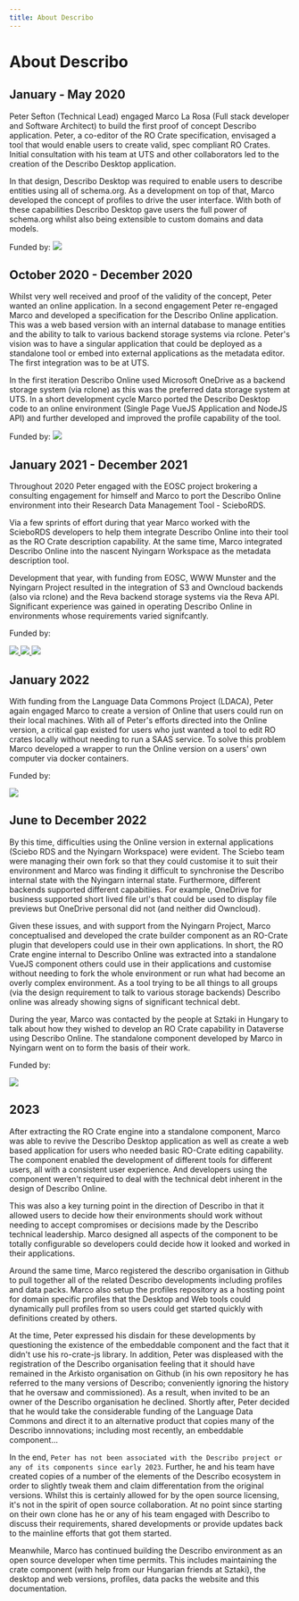 ```yaml
---
title: About Describo
---
```


# About Describo

## January - May 2020

Peter Sefton (Technical Lead) engaged Marco La Rosa (Full stack developer and Software Architect) to
build the first proof of concept Describo application. Peter, a co-editor of the RO Crate
specification, envisaged a tool that would enable users to create valid, spec compliant RO Crates.
Initial consultation with his team at UTS and other collaborators led to the creation of the
Describo Desktop application.

In that design, Describo Desktop was required to enable users to describe entities using all of
schema.org. As a development on top of that, Marco developed the concept of profiles to drive the
user interface. With both of these capabilities Describo Desktop gave users the full power of
schema.org whilst also being extensible to custom domains and data models.

Funded by: [![](./images/logos/uts-logo.png)](https://uts.edu.au)

## October 2020 - December 2020

Whilst very well received and proof of the validity of the concept, Peter wanted an online
application. In a second engagement Peter re-engaged Marco and developed a specification for the
Describo Online application. This was a web based version with an internal database to manage
entities and the ability to talk to various backend storage systems via rclone. Peter's vision was
to have a singular application that could be deployed as a standalone tool or embed into external
applications as the metadata editor. The first integration was to be at UTS.

In the first iteration Describo Online used Microsoft OneDrive as a backend storage system (via
rclone) as this was the preferred data storage system at UTS. In a short development cycle Marco
ported the Describo Desktop code to an online environment (Single Page VueJS Application and NodeJS
API) and further developed and improved the profile capability of the tool.

Funded by: [![](./images/logos/uts-logo.png)](https://uts.edu.au)

## January 2021 - December 2021

Throughout 2020 Peter engaged with the EOSC project brokering a consulting engagement for himself
and Marco to port the Describo Online environment into their Research Data Management Tool -
ScieboRDS.

Via a few sprints of effort during that year Marco worked with the ScieboRDS developers to help them
integrate Describo Online into their tool as the RO Crate description capability. At the same time,
Marco integrated Describo Online into the nascent Nyingarn Workspace as the metadata description
tool.

Development that year, with funding from EOSC, WWW Munster and the Nyingarn Project resulted in the
integration of S3 and Owncloud backends (also via rclone) and the Reva backend storage systems via
the Reva API. Significant experience was gained in operating Describo Online in environments whose
requirements varied signifcantly.

Funded by:

<div class="flex flex-row flex-wrap justify-around">
    <a href="https://cs3mesh4eosc.eu" target="_blank" class="bg-black">
        <img src="./images/logos/cs3mesh-logo.png" class="h-20"/>
    </a>
    <a href="https://www.uni-muenster.de/en/" target="_blank">
        <img src="./images/logos/muenster-logo.png" class="h-32"/>
    </a>
    <a href="https://nyingarn.net" target="_blank">
        <img src="./images/logos/nyingarn-logo.png" class="h-32"/>
    </a>
</div>

## January 2022

With funding from the Language Data Commons Project (LDACA), Peter again engaged Marco to create a
version of Online that users could run on their local machines. With all of Peter's efforts directed
into the Online version, a critical gap existed for users who just wanted a tool to edit RO crates
locally without needing to run a SAAS service. To solve this problem Marco developed a wrapper to
run the Online version on a users' own computer via docker containers.

Funded by:

<a href="https://ldaca.edu.au" target="_blank">
    <img src="./images/logos/ldaca-logo.png" class="h-32"/>
</a>

## June to December 2022

By this time, difficulties using the Online version in external applications (Sciebo RDS and the
Nyingarn Workspace) were evident. The Sciebo team were managing their own fork so that they could
customise it to suit their environment and Marco was finding it difficult to synchronise the
Describo internal state with the Nyingarn internal state. Furthermore, different backends supported
different capabitiies. For example, OneDrive for business supported short lived file url's that
could be used to display file previews but OneDrive personal did not (and neither did Owncloud).

Given these issues, and with support from the Nyingarn Project, Marco conceptualised and developed
the crate builder component as an RO-Crate plugin that developers could use in their own
applications. In short, the RO Crate engine internal to Describo Online was extracted into a
standalone VueJS component others could use in their applications and customise without needing to
fork the whole environment or run what had become an overly complex environment. As a tool trying to
be all things to all groups (via the design requirement to talk to various storage backends)
Describo online was already showing signs of significant technical debt.

During the year, Marco was contacted by the people at Sztaki in Hungary to talk about how they
wished to develop an RO Crate capability in Dataverse using Describo Online. The standalone
component developed by Marco in Nyingarn went on to form the basis of their work.

Funded by:

<a href="https://nyingarn.net" target="_blank">
    <img src="./images/logos/nyingarn-logo.png" class="h-32"/>
</a>

## 2023

After extracting the RO Crate engine into a standalone component, Marco was able to revive the
Describo Desktop application as well as create a web based application for users who needed basic
RO-Crate editing capability. The component enabled the development of different tools for different
users, all with a consistent user experience. And developers using the component weren't required to
deal with the technical debt inherent in the design of Describo Online.

This was also a key turning point in the direction of Describo in that it allowed users to decide
how their environments should work without needing to accept compromises or decisions made by the
Describo technical leadership. Marco designed all aspects of the component to be totally
configurable so developers could decide how it looked and worked in their applications.

Around the same time, Marco registered the describo organisation in Github to pull together all of
the related Describo developments including profiles and data packs. Marco also setup the profiles
repository as a hosting point for domain specific profiles that the Desktop and Web tools could
dynamically pull profiles from so users could get started quickly with definitions created by
others.

At the time, Peter expressed his disdain for these developments by questioning the existence of the
embeddable component and the fact that it didn't use his ro-crate-js library. In addition, Peter was
displeased with the registration of the Describo organisation feeling that it should have remained
in the Arkisto organisation on Github (in his own repository he has referred to the many versions of
Describo; conveniently ignoring the history that he oversaw and commissioned). As a result, when
invited to be an owner of the Describo organisation he declined. Shortly after, Peter decided that
he would take the considerable funding of the Language Data Commons and direct it to an alternative
product that copies many of the Describo innnovations; including most recently, an embeddable
component...

In the end,
`Peter has not been associated with the Describo project or any of its components since early 2023`.
Further, he and his team have created copies of a number of the elements of the Describo ecosystem
in order to slightly tweak them and claim differentation from the original versions. Whilst this is
certainly allowed for by the open source licensing, it's not in the spirit of open source
collaboration. At no point since starting on their own clone has he or any of his team engaged with
Describo to discuss their requirements, shared developments or provide updates back to the mainline
efforts that got them started.

Meanwhile, Marco has continued building the Describo environment as an open source developer when
time permits. This includes maintaining the crate component (with help from our Hungarian friends at
Sztaki), the desktop and web versions, profiles, data packs the website and this documentation.
